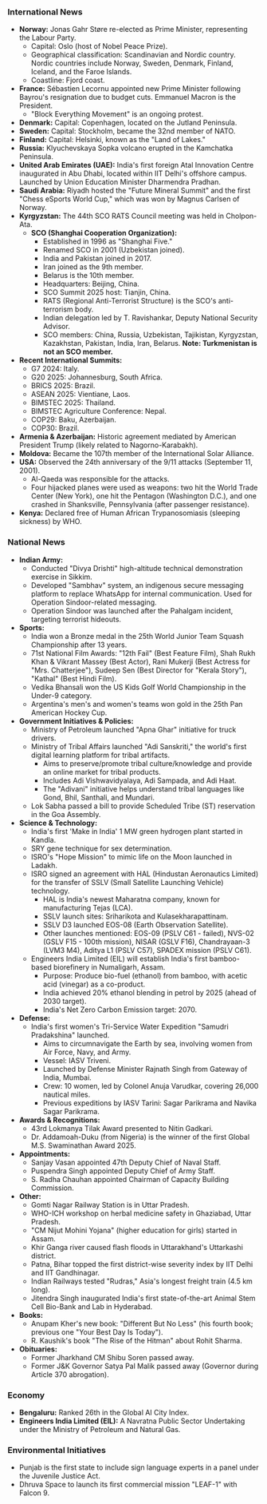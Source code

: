### International News

*   **Norway:** Jonas Gahr Støre re-elected as Prime Minister, representing the Labour Party.
    *   Capital: Oslo (host of Nobel Peace Prize).
    *   Geographical classification: Scandinavian and Nordic country. Nordic countries include Norway, Sweden, Denmark, Finland, Iceland, and the Faroe Islands.
    *   Coastline: Fjord coast.
*   **France:** Sébastien Lecornu appointed new Prime Minister following Bayrou's resignation due to budget cuts. Emmanuel Macron is the President.
    *   "Block Everything Movement" is an ongoing protest.
*   **Denmark:** Capital: Copenhagen, located on the Jutland Peninsula.
*   **Sweden:** Capital: Stockholm, became the 32nd member of NATO.
*   **Finland:** Capital: Helsinki, known as the "Land of Lakes."
*   **Russia:** Klyuchevskaya Sopka volcano erupted in the Kamchatka Peninsula.
*   **United Arab Emirates (UAE):** India's first foreign Atal Innovation Centre inaugurated in Abu Dhabi, located within IIT Delhi's offshore campus. Launched by Union Education Minister Dharmendra Pradhan.
*   **Saudi Arabia:** Riyadh hosted the "Future Mineral Summit" and the first "Chess eSports World Cup," which was won by Magnus Carlsen of Norway.
*   **Kyrgyzstan:** The 44th SCO RATS Council meeting was held in Cholpon-Ata.
    *   **SCO (Shanghai Cooperation Organization):**
        *   Established in 1996 as "Shanghai Five."
        *   Renamed SCO in 2001 (Uzbekistan joined).
        *   India and Pakistan joined in 2017.
        *   Iran joined as the 9th member.
        *   Belarus is the 10th member.
        *   Headquarters: Beijing, China.
        *   SCO Summit 2025 host: Tianjin, China.
        *   RATS (Regional Anti-Terrorist Structure) is the SCO's anti-terrorism body.
        *   Indian delegation led by T. Ravishankar, Deputy National Security Advisor.
        *   SCO members: China, Russia, Uzbekistan, Tajikistan, Kyrgyzstan, Kazakhstan, Pakistan, India, Iran, Belarus. **Note: Turkmenistan is not an SCO member.**
*   **Recent International Summits:**
    *   G7 2024: Italy.
    *   G20 2025: Johannesburg, South Africa.
    *   BRICS 2025: Brazil.
    *   ASEAN 2025: Vientiane, Laos.
    *   BIMSTEC 2025: Thailand.
    *   BIMSTEC Agriculture Conference: Nepal.
    *   COP29: Baku, Azerbaijan.
    *   COP30: Brazil.
*   **Armenia & Azerbaijan:** Historic agreement mediated by American President Trump (likely related to Nagorno-Karabakh).
*   **Moldova:** Became the 107th member of the International Solar Alliance.
*   **USA:** Observed the 24th anniversary of the 9/11 attacks (September 11, 2001).
    *   Al-Qaeda was responsible for the attacks.
    *   Four hijacked planes were used as weapons: two hit the World Trade Center (New York), one hit the Pentagon (Washington D.C.), and one crashed in Shanksville, Pennsylvania (after passenger resistance).
*   **Kenya:** Declared free of Human African Trypanosomiasis (sleeping sickness) by WHO.

### National News

*   **Indian Army:**
    *   Conducted "Divya Drishti" high-altitude technical demonstration exercise in Sikkim.
    *   Developed "Sambhav" system, an indigenous secure messaging platform to replace WhatsApp for internal communication. Used for Operation Sindoor-related messaging.
    *   Operation Sindoor was launched after the Pahalgam incident, targeting terrorist hideouts.
*   **Sports:**
    *   India won a Bronze medal in the 25th World Junior Team Squash Championship after 13 years.
    *   71st National Film Awards: "12th Fail" (Best Feature Film), Shah Rukh Khan & Vikrant Massey (Best Actor), Rani Mukerji (Best Actress for "Mrs. Chatterjee"), Sudeep Sen (Best Director for "Kerala Story"), "Kathal" (Best Hindi Film).
    *   Vedika Bhansali won the US Kids Golf World Championship in the Under-9 category.
    *   Argentina's men's and women's teams won gold in the 25th Pan American Hockey Cup.
*   **Government Initiatives & Policies:**
    *   Ministry of Petroleum launched "Apna Ghar" initiative for truck drivers.
    *   Ministry of Tribal Affairs launched "Adi Sanskriti," the world's first digital learning platform for tribal artifacts.
        *   Aims to preserve/promote tribal culture/knowledge and provide an online market for tribal products.
        *   Includes Adi Vishwavidyalaya, Adi Sampada, and Adi Haat.
        *   The "Adivani" initiative helps understand tribal languages like Gond, Bhil, Santhali, and Mundari.
    *   Lok Sabha passed a bill to provide Scheduled Tribe (ST) reservation in the Goa Assembly.
*   **Science & Technology:**
    *   India's first 'Make in India' 1 MW green hydrogen plant started in Kandla.
    *   SRY gene technique for sex determination.
    *   ISRO's "Hope Mission" to mimic life on the Moon launched in Ladakh.
    *   ISRO signed an agreement with HAL (Hindustan Aeronautics Limited) for the transfer of SSLV (Small Satellite Launching Vehicle) technology.
        *   HAL is India's newest Maharatna company, known for manufacturing Tejas (LCA).
        *   SSLV launch sites: Sriharikota and Kulasekharapattinam.
        *   SSLV D3 launched EOS-08 (Earth Observation Satellite).
        *   Other launches mentioned: EOS-09 (PSLV C61 - failed), NVS-02 (GSLV F15 - 100th mission), NISAR (GSLV F16), Chandrayaan-3 (LVM3 M4), Aditya L1 (PSLV C57), SPADEX mission (PSLV C61).
    *   Engineers India Limited (EIL) will establish India's first bamboo-based biorefinery in Numaligarh, Assam.
        *   Purpose: Produce bio-fuel (ethanol) from bamboo, with acetic acid (vinegar) as a co-product.
        *   India achieved 20% ethanol blending in petrol by 2025 (ahead of 2030 target).
        *   India's Net Zero Carbon Emission target: 2070.
*   **Defense:**
    *   India's first women's Tri-Service Water Expedition "Samudri Pradakshina" launched.
        *   Aims to circumnavigate the Earth by sea, involving women from Air Force, Navy, and Army.
        *   Vessel: IASV Triveni.
        *   Launched by Defense Minister Rajnath Singh from Gateway of India, Mumbai.
        *   Crew: 10 women, led by Colonel Anuja Varudkar, covering 26,000 nautical miles.
        *   Previous expeditions by IASV Tarini: Sagar Parikrama and Navika Sagar Parikrama.
*   **Awards & Recognitions:**
    *   43rd Lokmanya Tilak Award presented to Nitin Gadkari.
    *   Dr. Addamoah-Duku (from Nigeria) is the winner of the first Global M.S. Swaminathan Award 2025.
*   **Appointments:**
    *   Sanjay Vasan appointed 47th Deputy Chief of Naval Staff.
    *   Puspendra Singh appointed Deputy Chief of Army Staff.
    *   S. Radha Chauhan appointed Chairman of Capacity Building Commission.
*   **Other:**
    *   Gomti Nagar Railway Station is in Uttar Pradesh.
    *   WHO-ICH workshop on herbal medicine safety in Ghaziabad, Uttar Pradesh.
    *   "CM Nijut Mohini Yojana" (higher education for girls) started in Assam.
    *   Khir Ganga river caused flash floods in Uttarakhand's Uttarkashi district.
    *   Patna, Bihar topped the first district-wise severity index by IIT Delhi and IIT Gandhinagar.
    *   Indian Railways tested "Rudras," Asia's longest freight train (4.5 km long).
    *   Jitendra Singh inaugurated India's first state-of-the-art Animal Stem Cell Bio-Bank and Lab in Hyderabad.
*   **Books:**
    *   Anupam Kher's new book: "Different But No Less" (his fourth book; previous one "Your Best Day Is Today").
    *   R. Kaushik's book "The Rise of the Hitman" about Rohit Sharma.
*   **Obituaries:**
    *   Former Jharkhand CM Shibu Soren passed away.
    *   Former J&K Governor Satya Pal Malik passed away (Governor during Article 370 abrogation).

### Economy

*   **Bengaluru:** Ranked 26th in the Global AI City Index.
*   **Engineers India Limited (EIL):** A Navratna Public Sector Undertaking under the Ministry of Petroleum and Natural Gas.

### Environmental Initiatives

*   Punjab is the first state to include sign language experts in a panel under the Juvenile Justice Act.
*   Dhruva Space to launch its first commercial mission "LEAF-1" with Falcon 9.